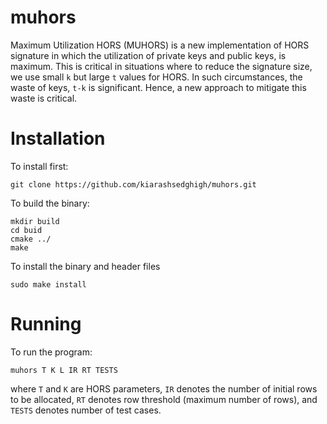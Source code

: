 # muhors
Maximum Utilization HORS (MUHORS) is a new implementation of 
HORS signature in which the utilization of private keys and
public keys, is maximum. This is critical in situations where to 
reduce the signature size, we use small `k` but large `t` values
for HORS. In such circumstances, the waste of keys, `t-k` is significant.
Hence, a new approach to mitigate this waste is critical.

# Installation
To install first:
```
git clone https://github.com/kiarashsedghigh/muhors.git
```
To build the binary:
```
mkdir build
cd buid
cmake ../
make
```
To install the binary and header files
```
sudo make install
```

# Running
To run the program:
```
muhors T K L IR RT TESTS 
```
where `T` and `K` are HORS parameters, `IR` denotes the number
of initial rows to be allocated, `RT` denotes row threshold (maximum number of rows), and
`TESTS` denotes number of test cases.
